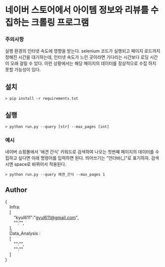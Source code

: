# 네이버 스토어에서 아이템 정보와 리뷰를 수집하는 크롤링 프로그램

### 주의사항
실행 환경의 인터넷 속도에 영향을 받는다. 
selenium 코드가 실행되고 페이지 로드까지 정해진 시간을 대기하는데, 인터넷 속도가 느린 곳이라면 기다리는 시간보다 로딩 시간이 오래 걸릴 수 있다. 
이런 상황에서는 해당 페이지의 데이터를 정상적으로 수집 하지 못할 가능성이 있다. 


## 설치
```
> pip install -r requirements.txt
```

## 실행
```
> python run.py --query [str] --max_pages [int]
```

### 예시
네이버 쇼핑몰에서 '애견 간식' 키워드로 검색하여 나오는 첫번째 페이지의 데이터를 수집하고 싶다면 아래 명령어를 입력하면 된다. 띄어쓰기는 "언더바(_)"로 표기하자. 검색시엔 space로 바뀌어서 적용된다.
```
> python run.py --query 애견_간식 --max_pages 1
```


## Author

{  
&emsp;Infra:  
&emsp;[  
&emsp;&emsp;"kyul611":"gyul611@gmail.com",  
&emsp;&emsp;"":"",  
&emsp;],  
&emsp;Data_Analysis :  
&emsp;[  
&emsp;&emsp;"":"",  
&emsp;&emsp;"":""  
&emsp;]  
}